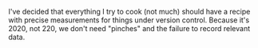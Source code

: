 I've decided that everything I try to cook (not much) should have a recipe with precise measurements for things under version control.  Because it's 2020, not 220, we don't need "pinches" and the failure to record relevant data. 
